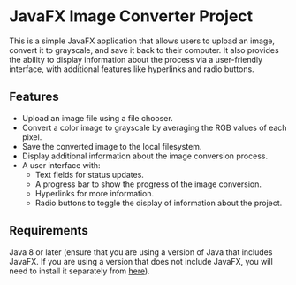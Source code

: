 # JavaFX Image Converter Project

This is a simple JavaFX application that allows users to upload an image, convert it to grayscale, and save it back to their computer. 
It also provides the ability to display information about the process via a user-friendly interface, with additional 
features like hyperlinks and radio buttons.

## Features
- Upload an image file using a file chooser.
- Convert a color image to grayscale by averaging the RGB values of each pixel.
- Save the converted image to the local filesystem.
- Display additional information about the image conversion process.
- A user interface with:
  - Text fields for status updates.
  - A progress bar to show the progress of the image conversion.
  - Hyperlinks for more information.
  - Radio buttons to toggle the display of information about the project.
 
## Requirements
Java 8 or later (ensure that you are using a version of Java 
that includes JavaFX. If you are using a version that does not include JavaFX, 
you will need to install it separately from [here](https://openjfx.io/)).
